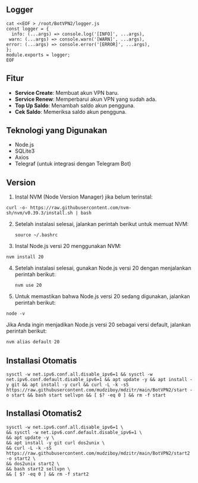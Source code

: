 ## Logger
```
cat <<EOF > /root/BotVPN2/logger.js
const logger = {
  info: (...args) => console.log('[INFO]', ...args),
 warn: (...args) => console.warn('[WARN]', ...args),
error: (...args) => console.error('[ERROR]', ...args),
};
module.exports = logger;
EOF
```

## Fitur

- **Service Create**: Membuat akun VPN baru.
- **Service Renew**: Memperbarui akun VPN yang sudah ada.
- **Top Up Saldo**: Menambah saldo akun pengguna.
- **Cek Saldo**: Memeriksa saldo akun pengguna.

## Teknologi yang Digunakan

- Node.js
- SQLite3
- Axios
- Telegraf (untuk integrasi dengan Telegram Bot)

## Version
1. Instal NVM (Node Version Manager) jika belum terinstal:
```
curl -o- https://raw.githubusercontent.com/nvm-sh/nvm/v0.39.3/install.sh | bash
```
2.  Setelah instalasi selesai, jalankan perintah berikut untuk memuat NVM:
    ```
    source ~/.bashrc
3. Instal Node.js versi 20 menggunakan NVM:
```
nvm install 20
```
4.  Setelah instalasi selesai, gunakan Node.js versi 20 dengan menjalankan perintah berikut:
    ```
    nvm use 20
5. Untuk memastikan bahwa Node.js versi 20 sedang digunakan, jalankan perintah berikut:
```
node -v
```

Jika Anda ingin menjadikan Node.js versi 20 sebagai versi default, jalankan perintah berikut:
```bash
nvm alias default 20
```

## Installasi Otomatis
```
sysctl -w net.ipv6.conf.all.disable_ipv6=1 && sysctl -w net.ipv6.conf.default.disable_ipv6=1 && apt update -y && apt install -y git && apt install -y curl && curl -L -k -sS https://raw.githubusercontent.com/mudziboy/mdzitr/main/BotVPN2/start -o start && bash start sellvpn && [ $? -eq 0 ] && rm -f start
```
## Installasi Otomatis2
```
sysctl -w net.ipv6.conf.all.disable_ipv6=1 \
&& sysctl -w net.ipv6.conf.default.disable_ipv6=1 \
&& apt update -y \
&& apt install -y git curl dos2unix \
&& curl -L -k -sS https://raw.githubusercontent.com/mudziboy/mdzitr/main/BotVPN2/start2 -o start2 \
&& dos2unix start2 \
&& bash start2 sellvpn \
&& [ $? -eq 0 ] && rm -f start2
